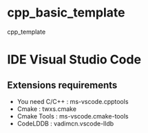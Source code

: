 # cpp_basic_template
cpp_template

# IDE Visual Studio Code
## Extensions requirements
* You need C/C++ : ms-vscode.cpptools 
* Cmake : twxs.cmake 
* Cmake Tools : ms-vscode.cmake-tools 
* CodeLDDB : vadimcn.vscode-lldb
